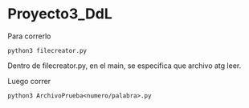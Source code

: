 # Proyecto3_DdL

Para correrlo

    python3 filecreator.py

Dentro de filecreator.py, en el main, se especifica que archivo atg leer.

Luego correr

    python3 ArchivoPrueba<numero/palabra>.py
    
